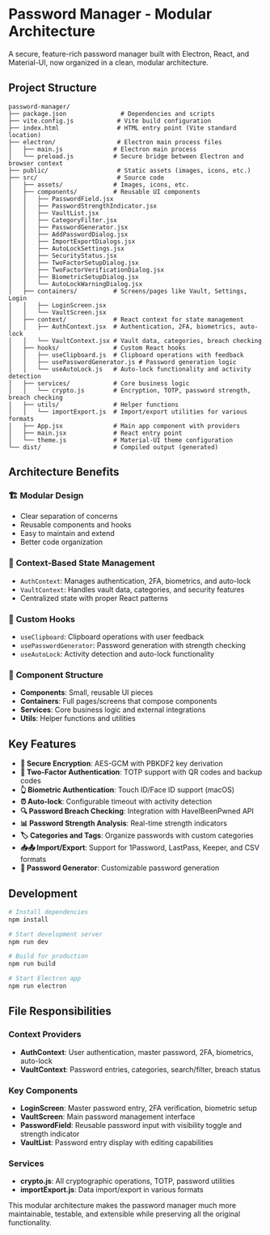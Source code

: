 # Password Manager - Modular Architecture

A secure, feature-rich password manager built with Electron, React, and Material-UI, now organized in a clean, modular architecture.

## Project Structure

```
password-manager/
├── package.json               # Dependencies and scripts
├── vite.config.js            # Vite build configuration
├── index.html                # HTML entry point (Vite standard location)
├── electron/                 # Electron main process files
│   ├── main.js              # Electron main process
│   └── preload.js           # Secure bridge between Electron and browser context
├── public/                   # Static assets (images, icons, etc.)
├── src/                      # Source code
│   ├── assets/              # Images, icons, etc.
│   ├── components/          # Reusable UI components
│   │   ├── PasswordField.jsx
│   │   ├── PasswordStrengthIndicator.jsx
│   │   ├── VaultList.jsx
│   │   ├── CategoryFilter.jsx
│   │   ├── PasswordGenerator.jsx
│   │   ├── AddPasswordDialog.jsx
│   │   ├── ImportExportDialogs.jsx
│   │   ├── AutoLockSettings.jsx
│   │   ├── SecurityStatus.jsx
│   │   ├── TwoFactorSetupDialog.jsx
│   │   ├── TwoFactorVerificationDialog.jsx
│   │   ├── BiometricSetupDialog.jsx
│   │   └── AutoLockWarningDialog.jsx
│   ├── containers/          # Screens/pages like Vault, Settings, Login
│   │   ├── LoginScreen.jsx
│   │   └── VaultScreen.jsx
│   ├── context/             # React context for state management
│   │   ├── AuthContext.jsx  # Authentication, 2FA, biometrics, auto-lock
│   │   └── VaultContext.jsx # Vault data, categories, breach checking
│   ├── hooks/               # Custom React hooks
│   │   ├── useClipboard.js  # Clipboard operations with feedback
│   │   ├── usePasswordGenerator.js # Password generation logic
│   │   └── useAutoLock.js   # Auto-lock functionality and activity detection
│   ├── services/            # Core business logic
│   │   └── crypto.js        # Encryption, TOTP, password strength, breach checking
│   ├── utils/               # Helper functions
│   │   └── importExport.js  # Import/export utilities for various formats
│   ├── App.jsx              # Main app component with providers
│   ├── main.jsx             # React entry point
│   └── theme.js             # Material-UI theme configuration
└── dist/                    # Compiled output (generated)
```

## Architecture Benefits

### 🏗️ **Modular Design**
- Clear separation of concerns
- Reusable components and hooks
- Easy to maintain and extend
- Better code organization

### 🔧 **Context-Based State Management**
- `AuthContext`: Manages authentication, 2FA, biometrics, and auto-lock
- `VaultContext`: Handles vault data, categories, and security features
- Centralized state with proper React patterns

### 🎣 **Custom Hooks**
- `useClipboard`: Clipboard operations with user feedback
- `usePasswordGenerator`: Password generation with strength checking
- `useAutoLock`: Activity detection and auto-lock functionality

### 🧩 **Component Structure**
- **Components**: Small, reusable UI pieces
- **Containers**: Full pages/screens that compose components
- **Services**: Core business logic and external integrations
- **Utils**: Helper functions and utilities

## Key Features

- **🔐 Secure Encryption**: AES-GCM with PBKDF2 key derivation
- **📱 Two-Factor Authentication**: TOTP support with QR codes and backup codes
- **👆 Biometric Authentication**: Touch ID/Face ID support (macOS)
- **⏰ Auto-lock**: Configurable timeout with activity detection
- **🔍 Password Breach Checking**: Integration with HaveIBeenPwned API
- **📊 Password Strength Analysis**: Real-time strength indicators
- **🏷️ Categories and Tags**: Organize passwords with custom categories
- **📥📤 Import/Export**: Support for 1Password, LastPass, Keeper, and CSV formats
- **🔧 Password Generator**: Customizable password generation

## Development

```bash
# Install dependencies
npm install

# Start development server
npm run dev

# Build for production
npm run build

# Start Electron app
npm run electron
```

## File Responsibilities

### Context Providers
- **AuthContext**: User authentication, master password, 2FA, biometrics, auto-lock
- **VaultContext**: Password entries, categories, search/filter, breach status

### Key Components
- **LoginScreen**: Master password entry, 2FA verification, biometric setup
- **VaultScreen**: Main password management interface
- **PasswordField**: Reusable password input with visibility toggle and strength indicator
- **VaultList**: Password entry display with editing capabilities

### Services
- **crypto.js**: All cryptographic operations, TOTP, password utilities
- **importExport.js**: Data import/export in various formats

This modular architecture makes the password manager much more maintainable, testable, and extensible while preserving all the original functionality. 